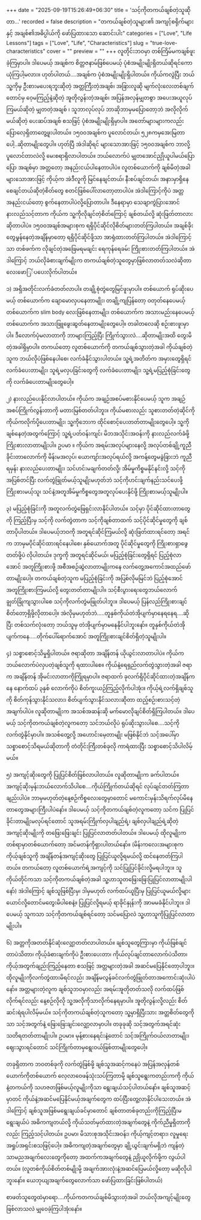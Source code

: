 +++
date = "2025-09-19T15:26:49+06:30"
title = 'သင့်ကိုတကယ်ချစ်တဲ့သူဆိုတာ…'
recorded = false
description = "တကယ်ချစ်တဲ့သူများ၏ အကျင့်စရိုက်များနှင့် အချစ်၏အဓိပ္ပါယ်ကို ဖော်ပြထားသော ဆောင်းပါး"
categories = ["Love", "Life Lessons"]
tags = ["Love", "Life", "Characteristics"]
slug = "true-love-characteristics"
cover = ""
preview = ""
+++
လူတိုင်းဘဝမှာ တစ်ကြိမ်မကချစ်ဖူးခဲ့ကြမှာပါ။ ဒါပေမယ့် အချစ်က စိတ္တဇနာမ်ဖြစ်ပေမယ့် ပုံစံအမျိုးမျိုးရှိတယ်ဆိုရင်ကော ယုံကြပါ့မလား။ ဟုတ်ပါတယ်….အချစ်က ပုံစံအမျိုးမျိုးရှိပါတယ်။ ကိုယ်ကလွဲပြီး ဘယ်သူ့ကိုမှ ဦးစားမပေးရဘူးဆိုတဲ့ အတ္တကြီးတဲ့အချစ်၊ အခြားလူဆို မျက်လုံးလေးတစ်ချက်တောင်မှ ဝေ့မကြည့်နဲ့ဆိုတဲ့ အူတိုလွန်းတဲ့အချစ်၊ အပြန်အလှန်မျှတစွာ အပေးအယူလုပ်ကြမယ်ဆိုတဲ့ မျှတတဲ့အချစ် ၊ သူဘာလုပ်လုပ် ဘာဆိုဘာမှမပြောတော့ဘဲ အလိုလိုက်မယ်ဆိုတဲ့ ပေးဆပ်အချစ် စသဖြင့် ပုံစံအမျိုးမျိုးရှိမှာပါ။ အတော်များများကလည်း ပြောလေ့ရှိတာတွေ့ဖူးပါတယ်။ ၁၅၀၀အချစ်က ပူလောင်တယ်၊ ၅၂၈ကမှအေးမြတာပေါ့..ဆိုတာမျိုးတွေပါ။
ဟုတ်ပြီ အဲဒါဆိုရင် များသောအားဖြင့် ၁၅၀၀အချစ်က ဘာလို့ပူလောင်တာလဲလို့ မေးစရာရှိလာပါတယ်။ ဘယ်လောက်ပဲ မျှတအောင်ညှိုယူပါမယ်ပြောပြော အချစ်မှာ အတ္တတော့ အနည်းငယ်ပါနေတာပါပဲ။ လူတစ်ယောက်ကို ချစ်မိတဲ့အခါ များသောအားဖြင့် ကိုယ့်က အဲဒီလူကို မြင်နေချင်တယ်၊ နီးစပ်ချင်တယ်၊ အနားမှာရှိနေစေချင်တယ်ဆိုတဲ့စိတ်တွေ စတင်ဖြစ်ပေါ်လာတော့တာပါပဲ။ အဲဒါကြောင့်ကိုပဲ အတ္တအနည်းငယ်တော့ စွက်နေတာပါပဲလို့ပြောတာပါ။ ဒီနေရာမှာ သေချာကွဲပြားအောင်နားလည်သင့်တာက ကိုယ်က သူ့ကိုလိုချင်တဲ့စိတ်ကြောင့် ချစ်တယ်လို့ ဆုံးဖြတ်တာလားဆိုတာပါပဲ။ ၁၅၀၀အချစ်အများစုက ရရှိပိုင်ဆိုင်လိုစိတ်များတတ်ကြပါတယ်။ အချစ်ခိုးတွေမွှန်နေတဲ့အချိန်မှာတော့ ရရှိပိုင်ဆိုင်ဖို့သာ အာရုံထားတတ်ကြပါတယ်။ အဲဒါကြောင့်သာ တစ်ဖက်က လိုချင်တဲ့အဖြေမရမချင်း ရေကုန်ရေခမ်း ကြိုးစားတတ်ကြပါတယ်။ အဲဒါကြောင့် ဘယ်လိုခံစားချက်မျိုးက တကယ်ချစ်တဲ့သူတွေမှာဖြစ်လာတတ်သလဲဆိုတာလေးဖောြ်ပပေးလိုက်ပါတယ်။

၁) အရှိအတိုင်းလက်ခံတတ်လာပါ။
တချို့စုံတွဲတွေမြင်ဖူးမှာပါ။ တစ်ယောက် ရုပ်ဆိုးပေမယ့် တစ်ယောက်က ချောမောလှပနေတာမျိုး၊ တချို့ကျပြန်တော့ ဝတုတ်နေပေမယ့် တစ်ယောက်က slim body လေးဖြစ်နေတာမျိုး၊ တစ်ယောက်က အသားမည်းနေပေမယ့် တစ်ယောက်က အသားဖြူဖွေးဆွတ်နေတာမျိုးတွေပေါ့။ တခါတလေဆို စဉ်းစားဖူးမှာပါ။ ဒီလောက်ပုံမလာတာကို ဘာများကြည့်ပြီး ကြိုက်သွားလဲ….ဆိုတာမျိုးအထိ တွေးမိတဲ့အခါရှိမှာပါ။ တကယ်တော့ လူတစ်ယောက်ကို တကယ်ချစ်သွားတဲ့အခါ ကိုယ်ချစ်တဲ့သူက ဘယ်လိုပဲဖြစ်နေပါစေ၊ လက်ခံနိုင်သွားပါတယ်။ သူ့ရဲ့အတိတ်က အမှားတွေရှိရင်လက်ခံပေးတာမျိုး၊ သူရဲ့မလှပခြင်းတွေကို လက်ခံပေးတာမျိုး၊ သူ့ရဲ့မပြည့်စုံခြင်းတွေကို လက်ခံပေးတာမျိုးတွေပေါ့။

၂) နားလည်ပေးနိုင်လာပါတယ်။
ကိုယ်က အချဉ်အစပ်မစားနိုင်ပေမယ့် သူက အချဉ်အစပ်ကြိုက်လွန်းတာကို မတားမြစ်တတ်ပါဘူး။ ကိုယ်မစားလည်း သူစားတတ်တဲ့ဆိုင်ကို ကိုယ်ကလိုက်ပို့ပေးတာမျိုး၊ သူ့ကိုဘေးက ထိုင်စောင့်ပေးတတ်တာမျိုးတွေပေါ့။ သူ့ကိုချစ်နေတဲ့အတွက်ကြောင့် သူ့ရဲ့ပတ်ဝန်းကျင်၊ မိဘအသိုင်းအဝန်းကို နားလည်လက်ခံဖို့ ကြိုးစားလာတာမျိုးပါ။ ဥပမာ ။ ကိုယ်က အရမ်းအလုပ်များနေလို့ အလုပ်တစ်ချို့ကူညီခိုင်းတာလောက်ကို မိန်းမအလုပ်၊ ယောကျာ်းအလုပ်ရယ်လို့ အကန့်တွေမခွဲခြားဘဲ ကူညီရမှန်း နားလည်ပေးတာမျိုး၊ သင်ဟင်းမချက်တတ်လို့၊ အိမ်မှုကိစ္စမနိုင်နင်းလို့ သင့်ကိုအပြစ်တင်ပြီး လက်တွဲဖြုတ်မယ့်သူမျိုးမဟုတ်ဘဲ သင့်ကိုဟင်းချက်နည်းသင်ပေးဖို့ ကြိုးစားမယ့်သူ၊ သင်နဲ့အတူအိမ်မှုကိစ္စတွေအတူလုပ်ပေးနိုင်ဖို့ ကြိုးစားမယ့်သူမျိုးပါ။

၃) မပြည့်စုံခြင်းကို အတူလက်တွဲဖြေရှင်းလာနိုင်ပါတယ်။
သင့်မှာ ပိုင်ဆိုင်ထားတာတွေကို ကြည့်ပြီးမှ သင့်ကို လက်တွဲတာက သင့်ကိုချစ်တာထက် သင့်ပိုင်ဆိုင်မှုတွေကို ချစ်တာပိုပါတယ်။ ဒါပေမယ့်ဘဝကို အတူရင်ဆိုင်ကြမယ်လို့ ဆုံးဖြတ်ထားရင်တော့ အရင်က ဘာမှမပိုင်ဆိုင်ထားရင်နေပါစေ၊ နှစ်ယောက်အတူ ပိုင်ဆိုင်မှုတွေကို ကြိုးစားရှာဖွေတတ်ဖို့ပဲ လိုပါတယ်။ ဒုက္ခကို အတူရင်ဆိုင်မယ်၊ မပြည့်စုံခြင်းတွေရှိရင် ပြည့်စုံလာအောင် အတူကြိုးစားဖို့ အစီအစဉ်ဆွဲလာတာမျိုးကနေ လက်တွေ့အကောင်အထည်ဖော်တာမျိုးပေါ့။ တကယ်ချစ်တဲ့သူက မပြည့်စုံခြင်းကို အပြစ်လိုမမြင်ဘဲ ပြည့်စုံအောင် အတူကြိုးစားကြမယ်လို့ တွေးတတ်တာမျိုးပါ။ သင့်စီးပွားရေးတွေဘယ်လောက် ချွတ်ခြုံကျသွားပါစေ သင့်ကိုလက်တွဲမဖြုတ်ပါဘူး။ ဒါပေမယ့် ပြန်လည်ကြိုးစားချင်စိတ်တော့ရှိဖို့လိုတာပေါ့။ အဲလိုမှမဟုတ်ဘဲ…..တူနှစ်ကိုယ်တဲအိုပျက်မှာနေရနေရ….ဆိုပြီး တစ်သက်လုံးတော့ ဘယ်သူမှ တဲအိုပျက်မှာမနေနိုင်ပါဘူးနော်။ တူနှစ်ကိုယ်တဲအိုပျက်ကနေ…..တိုက်ပေါ်ရောက်အောင် အတူကြိုးစားချင်စိတ်ရှိတဲ့သူမျိုးပါ။

၄) သစ္စာစောင့်သိမှုရှိပါတယ်။
ဇရာဆိုတာ အချိန်တန် ယိုယွင်းလာတာပါပဲ။ ကိုယ်က ဘယ်လောက်ပဲလှပတဲ့ချစ်သူကို ရထားပါစေ။ ကိုယ်နဲ့ရေရှည်လက်တွဲသွားတဲ့အခါ ဇရာက အချိန်တန် အိုမင်းလာတာကိုကြုံရမှာပါ။ ဇရာထက် ခုလက်ရှိပိုင်ဆိုင်ထားတဲ့အချိန်ကနေ နောက်ထပ် ၃နှစ် လောက်ကိုပဲ စိတ်ကူးယဉ်ကြည့်လိုက်ပါအုံး။ ကိုယ့်ရဲ့လက်ရှိချစ်သူကို စိတ်ကုန်သွားနိုင်သလား၊ စိတ်ပျက်သွားနိုင်သလားဆိုတာ ထည့်စဉ်းစားသင့်တဲ့အချက်ပါပဲ။ လူဆိုတာမျိုးက အသစ်အဆန်းဆို မက်မောလိုချင်စိတ်ရှိကြပါတယ်။ ဒါပေမယ့် သင့်ကိုတကယ်ချစ်တဲ့လူကတော့ သင်ဘယ်လိုပဲ ရုပ်ဆိုးသွားပါစေ….သင့်ကို လက်တွဲနိုင်မှာပါ။ အသစ်တွေ့လို့ အဟောင်းမေ့တာမျိုး မဖြစ်နိုင်ဘဲ သင့်အပေါ်မှာ သစ္စာစောင့်သိရမယ်ဆိုတာကို တံတိုင်းကြီးတစ်ခုလို ကာရံထားပြီး သစ္စာစောင့်သိပါလိမ့်မယ်။

၅) အကျင့်ဆိုးတွေကို ပြုပြင်စိတ်ဖြစ်လာပါတယ်။
လူဆိုတာမျိုးက ခက်ပါတယ်။ အကျင့်ဆိုးမှန်းဘယ်လောက်သိပါစေ….ကိုယ်ကြိုက်တယ်ဆိုရင် လုပ်ချင်တတ်ကြတာချည်းပါပဲ။ ဘာမှမဟုတ်တဲ့နေ့စဉ်ကိစ္စလေးတွေမှာတောင် မကောင်းမှန်းသိရက်လုပ်မိနေတာတွေအများကြီးပါပဲနော်။ ဒါပေမယ့် သင့်ကိုတကယ်ချစ်တဲ့လူကတော့ သင်က ပြုပြင်ခိုင်းတာမျိုးမလုပ်ရင်တောင် သူအရမ်းကြိုက်လှပါချည်ရဲ့၊ ချစ်လှပါချည်ရဲ့ဆိုတဲ့ အကျင့်ဆိုးမျိုးကို တဖြေးဖြေးချင်း ပြုပြင်လာတတ်ပါတယ်။ ဒါပေမယ့် ထိုလူမျိုးက တစ်ရာမှာတစ်ယောက်တော့ အင်မတန်ကိုရှားပါတယ်နော်။ (မိန်းကလေးအများစုက ကိုယ့်ချစ်သူကို အချိန်တန်အကျင့်ဆိုးတွေ ပြုပြင်ယူလို့ရမယ်လို့ ထင်နေတတ်ကြပါတယ်။ တကယ်တော့ လူတစ်ယောက်ရဲ့အကျင့်ကို သင်ပြုပြင်ခိုင်းလို့မရပါဘူး။ သူကိုယ်တိုင်ကသာ သင့်ကိုတကယ်ချစ်တဲ့အခါ သူ့ဟာသူတဖြေးဖြေးပြုပြင်လာတာမျိုးပါနော်) အဲဒါကြောင့် ချစ်သူဖြစ်ပြီးမှ၊ ဒါမှမဟုတ် လက်ထပ်ယူပြီးမှ ပြုပြင်ယူမယ်လို့များ ယောင်လို့တောင်မတွေးမိပါစေနဲ့။ ပြုပြင်လို့ရမယ့် ရာခိုင်နှုန်းကို အာမမခံနိုင်ပါဘူး။ ဒါပေမယ့် သူကသာ သင့်ကိုတကယ်ချစ်ရင်တော့ သင်မပြောလဲ သူ့ဟာသူကိုပြုပြင်လာတာမျိုးပါ။

၆) အတ္တကိုအတတ်နိုင်ဆုံးလျှော့တတ်လာပါတယ်။
ချစ်သူတွေကြားမှာ ကိုယ်ဖြစ်ချင်တာပဲသိတာ၊ ကိုယ့်ခံစားချက်ကိုပဲ ဦးစားပေးတာ၊ ကိုယ်လုပ်ချင်တာလောက်ပဲသိတာ၊ ကိုယ့်အတွက်ချည်းကြည့်နေတာ စသဖြင့် အတ္တများတဲ့အခါ အဆင်မပြေနိုင်တော့ပါဘူး။ ထိုလူမျိုးကိုလက်တွဲထားမိရင်လည်း အချိန်မလွန်ခင်လက်တွဲဖြုတ်တာအကောင်းဆုံးပါပဲနော်။ အတ္တများတဲ့လူက ချစ်သူဘဝမှာလည်း အရမ်းအူတိုတတ်သလို လက်ထပ်ဖြစ်လိုက်ရင်လည်း နေ့စဉ်လိုလို သူ့အလိုကိုသာလိုက်နေရမှာပါ။ အူတိုလွန်းလို့လည်း စိတ်ဆင်းရဲရပါလိမ့်မယ်။ သင့်ကိုတကယ်ချစ်တဲ့သူကတော့ သူ့မှာရှိပြီးသား အတ္တစိတ်တွေကိုသာ သင့်အတွက်နဲ့ ဖြေးဖြေးချင်းလျှော့လာမှာပါ။ တခုခုဆို သင့်အတွက်အရင်ဆုံးသတိရတတ်တာမျိုးပါ။ ဥပမာ။ မုန့်စားနေရင်းနဲ့တောင် သင့်အကြိုက်ဝယ်လာတာမျိုး၊ ဈေးသွားရင်တောင် သင်ကြိုက်တာမှရွေးဝယ်ဖြစ်တာမျိုးတွေပေါ့။

တခုရှိတာက ဘဝတစ်ခုကို လက်တွဲဖြစ်ဖို့ ချစ်သူအဆင့်ကနေပဲ အပြန်အလှန်တစ်ယောက်ကိုတစ်ယောက် လေ့လာဝေဖန်သုံးသပ်ကြတာမို့ ချစ်သူရွေးကတည်းကကို ကိုယ်နဲ့တကယ်ကို သဟဇတဖြစ်မယ့်လူမျိုးကိုသာ ရွေးချယ်သင့်ပါတယ်နော်။ ချစ်သူအဆင့်မှာတင် ကိုယ်နဲ့အဆင်မပြေနိုင်မယ့်အချက်တွေက ထပ်ပြီးတွေ့လာနိုင်ပါသေးတယ်။ အဲဒါကြောင့် ချစ်သူအဖြစ်မရွေးချယ်ခင်မှာတောင် ချစ်တာတစ်ခုတည်းကိုကြည့်ပြီးမရွေးချယ်ပဲ အဓိကကျတယ်လို့ ကိုယ်သတ်မှတ်ထားတဲ့အချက်တွေနဲ့ ကိုက်ညီမှုရှိတာကိုလည်း ကြည့်သင့်ပါတယ်။ ဥပမာ၊ မိသားစုအသိုင်းအဝန်း၊ ကိုယ့်ကျင့်တရား၊ လူမှုရေးအရှုပ်အရှင်းစသဖြင့်ပေါ့။ အဓိကကျတဲ့အချက်တွေမှာ ချို့ယွင်းချက်မရှိဘဲ ကျန်တဲ့ သာမညအချက်လေးတွေကိုတော့ အထက်ကအချက်တွေနဲ့ ညှိုယူလိုက်ဖို့က လွယ်ပါတယ်။
(လူတစ်ကိုယ်စိတ်တစ်မျိုးမို့ အချက်အားလုံးနဲ့အဆင်ပြေမယ်လို့တော့ မဆိုလိုပါဘူးနော်။ ယေဘုယျအချက်တွေလောက်သာ ဖော်ပြထားခြင်းဖြစ်ပါတယ်)

စာဖတ်သူတွေထဲမှာရော….ကိုယ်ကတကယ်ချစ်မိသွားတဲ့အခါ ဘယ်လိုအကျင့်မျိုးတွေဖြစ်လာသလဲ မျှဝေခဲ့ကြပါအုံးနော်။ 
